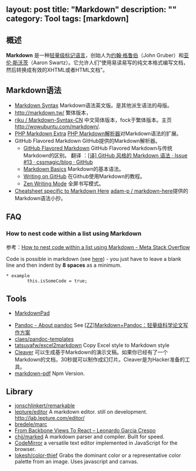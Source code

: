 layout: post
title: "Markdown"
description: ""
category: Tool
tags: [markdown]
---
## 概述

**Markdown** 是一种[轻量级标记语言](http://zh.wikipedia.org/wiki/%E8%BD%BB%E9%87%8F%E7%BA%A7%E6%A0%87%E8%AE%B0%E8%AF%AD%E8%A8%80)，创始人为[约翰·格鲁伯](http://zh.wikipedia.org/w/index.php?title=%E7%B4%84%E7%BF%B0%C2%B7%E6%A0%BC%E9%AD%AF%E4%BC%AF&action=edit&redlink=1)（John Gruber）和[亚伦·斯沃茨](http://zh.wikipedia.org/wiki/%E4%BA%9A%E4%BC%A6%C2%B7%E6%96%AF%E6%B2%83%E8%8C%A8)（Aaron Swartz）。它允许人们“使用易读易写的纯文本格式编写文档，然后转换成有效的XHTML或者HTML文档”。

<!--more-->

## Markdown语法
 
- [Markdown Syntax](http://daringfireball.net/projects/markdown/) Markdown语法英文版。是其他派生语法的母版。
- <http://markdown.tw/> 繁体版本，
- [riku / Markdown-Syntax-CN](https://gitcafe.com/riku/Markdown-Syntax-CN) 中文简体版本，fock于繁体版本。主页 <http://wowubuntu.com/markdown/>.
- [PHP Markdown Extra](http://michelf.ca/projects/php-markdown/extra/) [PHP Markdown解析器](https://github.com/michelf/php-markdown)对Markdown语法的扩展。
- GitHub Flavored Markdown GitHub提供的Markdown解析器。
    - [GitHub Flavored Markdown](https://help.github.com/articles/github-flavored-markdown) GitHub Flavored Markdown与传统Markdown的区别。 翻译 ：[[译] GitHub 风格的 Markdown 语法 · Issue #13 · cssmagic/blog · GitHub](https://github.com/cssmagic/blog/issues/13)
    - [Markdown Basics](https://help.github.com/articles/markdown-basics) Markdown的基本语法。
    - [Writing on GitHub](https://help.github.com/articles/writing-on-github) 在Github使用Markdown的教程。
    - [Zen Writing Mode](https://github.com/blog/1379-zen-writing-mode) 全屏书写模式。
- [Cheatsheet specific to Markdown Here](https://github.com/adam-p/markdown-here/wiki/Markdown-Cheatsheet) [adam-p / markdown-here](https://github.com/adam-p/markdown-here)提供的Markdown语法小抄。

## FAQ

### How to nest code within a list using Markdown

参考：[How to nest code within a list using Markdown - Meta Stack Overflow](http://meta.stackoverflow.com/questions/3792/how-to-nest-code-within-a-list-using-markdown)

Code is possible in markdown (see [here](http://meta.stackoverflow.com/questions/3122/formatting-sandbox/3431#3431)) - you just have to leave a blank line and then indent by **8 spaces** as a minimum.

    * example
            this.isSomeCode = true;


## Tools

* [MarkdownPad](http://markdownpad.com/)
- [Pandoc - About pandoc](http://johnmacfarlane.net/pandoc/) See [[ZZ]Markdown+Pandoc：轻量级科学论文写作方案](http://www.eetop.cn/blog/html/03/6503-33017.html)
- [claes/pandoc-templates](https://github.com/claes/pandoc-templates)
- [tatsuyafw/excel2markdown](https://github.com/tatsuyafw/excel2markdown) Copy Excel style to Markdown style
- [Cleaver](http://jdan.github.io/cleaver/) 可以生成基于Markdown的演示文稿。如果你已经有了一个Markdown的文档，30秒就可以制作成幻灯片。Cleaver是为Hacker准备的工具。
- [markdown-pdf](https://www.npmjs.com/package/markdown-pdf) Npm Version.

## Library

- [jonschlinkert/remarkable](https://github.com/jonschlinkert/remarkable)
- [lepture/editor](https://github.com/lepture/editor) A markdown editor. still on development. <http://lab.lepture.com/editor/>
- [bredele/marc](https://github.com/bredele/marc)
- [From Backbone Views To React – Leonardo Garcia Crespo](http://leoasis.github.io/posts/2014/03/22/from_backbone_views_to_react/)
- [chjj/marked](https://github.com/chjj/marked) A markdown parser and compiler. Built for speed.
- [CodeMirror](http://codemirror.net/index.html) a versatile text editor implemented in JavaScript for the browser.
- [lokesh/color-thief](https://github.com/lokesh/color-thief/) Grabs the dominant color or a representative color palette from an image. Uses javascript and canvas.
